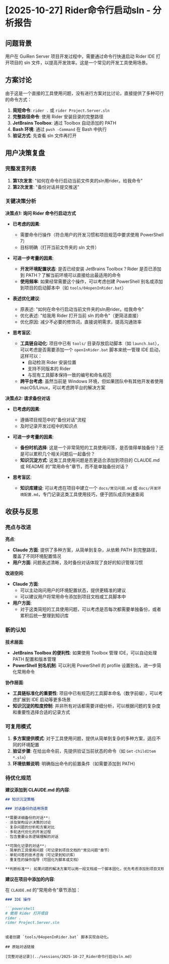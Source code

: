 # [2025-10-27] Rider命令行启动sln - 分析报告

## 问题背景

用户在 GuiRen Server 项目开发过程中，需要通过命令行快速启动 Rider IDE 打开项目的 sln 文件，以提高开发效率。这是一个常见的开发工具使用场景。

## 方案讨论

由于这是一个直接的工具使用问题，没有进行方案对比讨论，直接提供了多种可行的命令方式：

1. **简短命令**: `rider .` 或 `rider Project.Server.sln`
2. **完整路径命令**: 使用 Rider 安装目录的完整路径
3. **JetBrains Toolbox**: 通过 Toolbox 自动添加的 PATH
4. **Bash 环境**: 通过 `pwsh -Command` 在 Bash 中执行
5. **验证方式**: 先查看 sln 文件再打开

## 用户决策复盘

### 完整发言列表

1. **第1次发言**: "如何在命令行启动当前文件夹的sln用rider。给我命令"
2. **第2次发言**: "备份对话并提交推送"

### 关键决策分析

**决策点1: 询问 Rider 命令行启动方式**

- **已考虑的因素**:
  - 需要命令行操作（符合用户的开发习惯和项目规范中要求使用 PowerShell 7）
  - 目标明确（打开当前文件夹的 sln 文件）

- **可进一步考量的因素**:
  - **开发环境配置状态**: 是否已经安装 JetBrains Toolbox？Rider 是否已添加到 PATH？了解当前环境可以直接给出最适用的命令
  - **使用频率**: 如果经常需要这个操作，可以考虑创建 PowerShell 别名或添加到项目的启动脚本中（如 `tools/04openInRider.bat`）

- **表述优化建议**:
  - 原表述: "如何在命令行启动当前文件夹的sln用rider。给我命令"
  - 优化表述: "给我用 Rider 打开当前 sln 的命令"（更简洁直接）
  - 优化原因: 减少不必要的修饰词，直接说明需求，提高沟通效率

- **思考盲区**:
  - **工具链自动化**: 项目中已有 `tools/` 目录存放启动脚本（如 `launch.bat`），可以考虑是否需要添加一个 `openInRider.bat` 脚本来统一管理 IDE 启动，这样可以：
    - 自动检测 Rider 安装位置
    - 支持不同版本的 Rider
    - 与现有工具脚本保持一致的编号和命名规范
  - **跨平台考虑**: 虽然当前是 Windows 环境，但如果团队中有其他开发者使用 macOS/Linux，可以考虑跨平台的解决方案

**决策点2: 请求备份对话**

- **已考虑的因素**:
  - 遵循项目规范中的"备份对话"流程
  - 及时记录开发过程中的知识点

- **可进一步考量的因素**:
  - **备份时机选择**: 这是一个非常简短的工具使用问答，是否值得单独备份？还是可以累积几个相关问题后一起备份？
  - **知识沉淀方式**: 这类工具使用问题是否更适合添加到项目的 CLAUDE.md 或 README 的"常用命令"章节，而不是单独备份对话？

- **思考盲区**:
  - **知识库建设**: 可以考虑在项目中建立一个 `docs/常见问题.md` 或 `docs/开发环境配置.md`，专门记录这类工具使用技巧，便于团队成员快速查阅

## 收获与反思

### 亮点与改进

**亮点**:
- **Claude 方面**: 提供了多种方案，从简单到复杂，从依赖 PATH 到完整路径，覆盖了不同环境配置情况
- **用户方面**: 问题表述清晰，及时备份对话体现了良好的知识管理习惯

**改进空间**:
- **Claude 方面**:
  - 可以主动询问用户的环境配置状态，提供更精准的建议
  - 可以建议用户将常用命令添加到项目文档或工具脚本中
- **用户方面**:
  - 对于这类简短的工具使用问题，可以考虑是否每次都需要单独备份，或者累积后统一整理到知识库

### 新的认知

**技术层面**:
- **JetBrains Toolbox 的便利性**: 如果使用 Toolbox 管理 IDE，可以自动处理 PATH 配置和版本管理
- **PowerShell 别名机制**: 可以利用 PowerShell 的 profile 设置别名，进一步简化常用命令

**协作层面**:
- **工具链标准化的重要性**: 项目中已有规范的工具脚本命名（数字前缀），可以考虑扩展到 IDE 启动等更多场景
- **知识沉淀的粒度控制**: 并非所有对话都需要详细分析，可以根据问题的复杂度和重要性选择合适的记录方式

### 可复用模式

1. **多方案提供模式**: 对于工具使用问题，提供从简单到复杂的多种方案，适应不同的环境配置
2. **验证步骤**: 在给出命令前，先提供验证当前状态的命令（如 `Get-ChildItem *.sln`）
3. **环境依赖说明**: 明确指出命令的前置条件（如需要添加到 PATH）

### 待优化规范

**建议添加到 CLAUDE.md 的内容**:

```markdown
## 知识沉淀策略

### 对话备份的适用场景

**需要详细备份的对话**:
- 涉及架构设计决策的讨论
- 复杂问题的分析和方案对比
- 多轮迭代优化的开发过程
- 包含重要业务逻辑理解的对话

**可简化记录的对话**:
- 简单的工具使用问题（可记录到项目文档的"常见问题"章节）
- 单轮问答的技术咨询（可记录到知识库）
- 重复性的操作指导（可固化为脚本或文档）

**判断标准**: 如果问题的解决方案可以用一段文档或一个脚本固化，优先考虑添加到项目文档而非单独备份对话。
```

**建议在项目中添加的内容**:

在 `CLAUDE.md` 的"常用命令"章节添加：
```markdown
### IDE 操作

```powershell
# 使用 Rider 打开项目
rider .
rider Project.Server.sln
```
```

或者创建 `tools/04openInRider.bat` 脚本实现自动化。

## 原始对话链接

[完整对话记录](../sessions/2025-10-27_Rider命令行启动sln.md)

